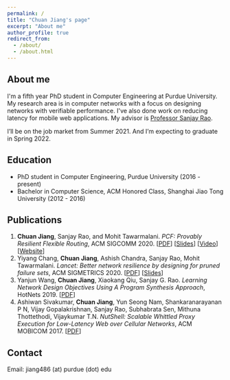 ```yaml
---
permalink: /
title: "Chuan Jiang's page"
excerpt: "About me"
author_profile: true
redirect_from: 
  - /about/
  - /about.html
---
```


## About me

I'm a fifth year PhD student in Computer Engineering at Purdue University. My research area is in computer networks with a focus on designing networks with verifiable performance. I've also done work on reducing latency for mobile web applications. My advisor is [Professor Sanjay Rao](https://engineering.purdue.edu/~sanjay/).

I’ll be on the job market from Summer 2021. And I’m expecting to graduate in Spring 2022.

## Education

* PhD student in Computer Engineering, Purdue University (2016 - present) 
* Bachelor in Computer Science, ACM Honored Class, Shanghai Jiao Tong University (2012 - 2016)

## Publications

1. **Chuan Jiang**, Sanjay Rao, and Mohit Tawarmalani. *PCF: Provably Resilient Flexible Routing*, ACM SIGCOMM 2020. \[[PDF](https://engineering.purdue.edu/~isl/papers/SIGCOMM2020_76_final.pdf)\] \[[Slides](https://engineering.purdue.edu/~isl/slides/PCF_slides.pdf)\] \[[Video](https://engineering.purdue.edu/~isl/videos/SIGCOMM_76_long.mp4)\] \[[Website](https://engineering.purdue.edu/~isl/pcf/index.html)\]
2. Yiyang Chang, **Chuan Jiang**, Ashish Chandra, Sanjay Rao, Mohit Tawarmalani. *Lancet: Better network resilience by designing for pruned failure sets*, ACM SIGMETRICS 2020. \[[PDF](https://engineering.purdue.edu/~isl/papers/Sigmetrics2020_Lancet.pdf)\] \[[Slides](https://engineering.purdue.edu/~isl/slides/sigmetrics2020_yiyang_v8.pdf)\] 
3. Yanjun Wang, **Chuan Jiang**, Xiaokang Qiu, Sanjay G. Rao. *Learning Network Design Objectives Using A Program Synthesis Approach*, HotNets 2019. \[[PDF](https://engineering.purdue.edu/~isl/papers/HotNets_2019_Paper.pdf)\]
4. Ashiwan Sivakumar, **Chuan Jiang**, Yun Seong Nam, Shankaranarayanan P N, Vijay Gopalakrishnan, Sanjay Rao, Subhabrata Sen, Mithuna Thottethodi, Vijaykumar T.N. *NutShell: Scalable Whittled Proxy Execution for Low-Latency Web over Cellular Networks*, ACM MOBICOM 2017. \[[PDF](https://engineering.purdue.edu/~isl/papers/com110.pdf)\]

## Contact

Email: jiang486 (at) purdue (dot) edu
